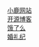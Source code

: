 <a href="https://lhy8.github.io/day09/code/html/小鹿网站.html">小鹿网站</a>
<br>
<a href="https://lhy8.github.io/day14/code/html/开源博客.html">开源博客</a>
<br>
<a href="lhy8.github.io/day15/code/html/饿了么.html">饿了么</a>
<br>
<a href="https://lhy8.github.io/day16/code/html/婚礼纪.html">婚礼纪</a>
